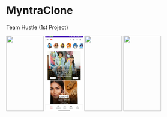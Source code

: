 # MyntraClone
 Team Hustle (1st Project)

<img src="https://user-images.githubusercontent.com/40376163/129564363-8d960af3-2bcc-416e-b239-4995c70bf04a.jpg" width=100dp height=200dp/>
<img src="https://github.com/MuraliKrishnaSundara/MyntraClone/blob/main/Screenshot/Screenshot_2021-08-15-20-17-36-104_com.example.myntra.jpg" width=100dp height=200dp/>
<img src="https://user-images.githubusercontent.com/40376163/129564363-8d960af3-2bcc-416e-b239-4995c70bf04a.jpg" width=100dp height=200dp/>
<img src="https://user-images.githubusercontent.com/40376163/129564363-8d960af3-2bcc-416e-b239-4995c70bf04a.jpg" width=100dp height=200dp/>

